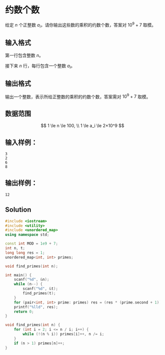 # 约数个数

给定 $n$ 个正整数 $a_i$，请你输出这些数的乘积的约数个数，答案对 $10^9+7$ 取模。

## 输入格式

第一行包含整数 $n$。

接下来 $n$ 行，每行包含一个整数 $a_i$。

## 输出格式

输出一个整数，表示所给正整数的乘积的约数个数，答案需对 $10^9+7$ 取模。

## 数据范围

$$
1 \le n \le 100, \\
1 \le a_i \le 2×10^9
$$

## 输入样例：

```text
3
2
6
8
```

## 输出样例：

```text
12
```

## Solution

```Cpp
#include <iostream>
#include <utility>
#include <unordered_map>
using namespace std;

const int MOD = 1e9 + 7;
int n, t;
long long res = 1;
unordered_map<int, int> primes;

void find_primes(int n);

int main() {
    scanf("%d", &n);
    while (n--) {
        scanf("%d", &t);
        find_primes(t);
    }
    for (pair<int, int> prime: primes) res = (res * (prime.second + 1)) % MOD;
    printf("%lld", res);
    return 0;
}

void find_primes(int n) {
    for (int i = 2; i <= n / i; i++) {
        while (!(n % i)) primes[i]++, n /= i;
    }
    if (n > 1) primes[n]++;
}
```

